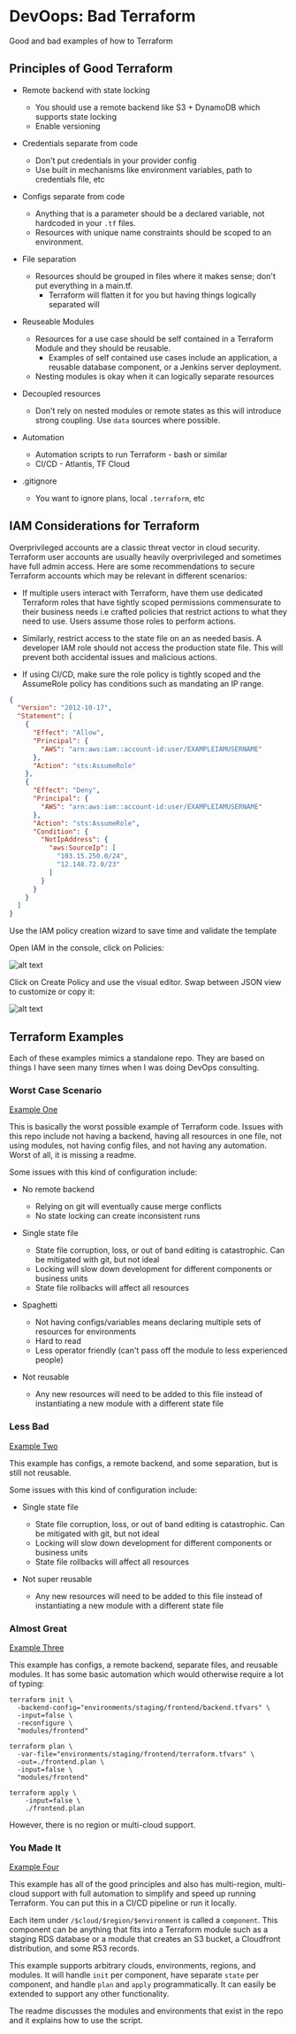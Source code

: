 # DevOops: Bad Terraform

Good and bad examples of how to Terraform

## Principles of Good Terraform

* Remote backend with state locking
  * You should use a remote backend like S3 + DynamoDB which supports state locking
  * Enable versioning

* Credentials separate from code
  * Don't put credentials in your provider config
  * Use built in mechanisms like environment variables, path to credentials file, etc

* Configs separate from code
  * Anything that is a parameter should be a declared variable, not hardcoded in your `.tf` files. 
  * Resources with unique name constraints should be scoped to an environment.

* File separation
  * Resources should be grouped in files where it makes sense; don't put everything in a main.tf. 
    * Terraform will flatten it for you but having things logically separated will 

* Reuseable Modules
  * Resources for a use case should be self contained in a Terraform Module and they should be reusable. 
    * Examples of self contained use cases include an application, a reusable database component, or a Jenkins server deployment.
  * Nesting modules is okay when it can logically separate resources

* Decoupled resources
  * Don't rely on nested modules or remote states as this will introduce strong coupling. Use `data` sources where possible.

* Automation
  * Automation scripts to run Terraform - bash or similar
  * CI/CD - Atlantis, TF Cloud

* .gitignore
  * You want to ignore plans, local `.terraform`, etc

## IAM Considerations for Terraform

Overprivileged accounts are a classic threat vector in cloud security. Terraform user accounts are usually heavily overprivileged and sometimes have full admin access. Here are some recommendations to secure Terraform accounts which may be relevant in different scenarios:

* If multiple users interact with Terraform, have them use dedicated Terraform roles that have tightly scoped permissions commensurate to their business needs i.e crafted policies that restrict actions to what they need to use. Users assume those roles to perform actions. 

* Similarly, restrict access to the state file on an as needed basis. A developer IAM role should not access the production state file. This will prevent both accidental issues and malicious actions.

* If using CI/CD, make sure the role policy is tightly scoped and the AssumeRole policy has conditions such as mandating an IP range.

```json
{
  "Version": "2012-10-17",
  "Statement": [
    {
      "Effect": "Allow",
      "Principal": {
        "AWS": "arn:aws:iam::account-id:user/EXAMPLEIAMUSERNAME"
      },
      "Action": "sts:AssumeRole"
    },
    {
      "Effect": "Deny",
      "Principal": {
        "AWS": "arn:aws:iam::account-id:user/EXAMPLEIAMUSERNAME"
      },
      "Action": "sts:AssumeRole",
      "Condition": {
        "NotIpAddress": {
          "aws:SourceIp": [
            "103.15.250.0/24",
            "12.148.72.0/23"
          ]
        }
      }
    }
  ]
}
```

Use the IAM policy creation wizard to save time and validate the template

Open IAM in the console, click on Policies:

![alt text](slides/1.png "Open IAM in the console, click on Policies")

Click on Create Policy and use the visual editor. Swap between JSON view to customize or copy it:

![alt text](slides/2.png "Click on Create Policy and use the visual editor. Swap between JSON view to customize or copy it")

## Terraform Examples

Each of these examples mimics a standalone repo. They are based on things I have seen many times when I was doing DevOps consulting. 

### Worst Case Scenario
[Example One](1.worst-case-scenario)

This is basically the worst possible example of Terraform code. Issues with this repo include not having a backend, having all resources in one file, not using modules, not having config files, and not having any automation. Worst of all, it is missing a readme.

Some issues with this kind of configuration include:

* No remote backend
  * Relying on git will eventually cause merge conflicts
  * No state locking can create inconsistent runs

* Single state file
  * State file corruption, loss, or out of band editing is catastrophic. Can be mitigated with git, but not ideal
  * Locking will slow down development for different components or business units
  * State file rollbacks will affect all resources

* Spaghetti
  * Not having configs/variables means declaring multiple sets of resources for environments
  * Hard to read
  * Less operator friendly (can't pass off the module to less experienced people)

* Not reusable
  * Any new resources will need to be added to this file instead of instantiating a new module with a different state file

### Less Bad
[Example Two](2.less-bad)

This example has configs, a remote backend, and some separation, but is still not reusable. 

Some issues with this kind of configuration include:

* Single state file
  * State file corruption, loss, or out of band editing is catastrophic. Can be mitigated with git, but not ideal
  * Locking will slow down development for different components or business units
  * State file rollbacks will affect all resources

* Not super reusable
  * Any new resources will need to be added to this file instead of instantiating a new module with a different state file

### Almost Great
[Example Three](3.almost-great)

This example has configs, a remote backend, separate files, and reusable modules. It has some basic automation which would otherwise require a lot of typing:

```
terraform init \
  -backend-config="environments/staging/frontend/backend.tfvars" \
  -input=false \
  -reconfigure \
  "modules/frontend"

terraform plan \
  -var-file="environments/staging/frontend/terraform.tfvars" \
  -out=./frontend.plan \
  -input=false \
  "modules/frontend"

terraform apply \
    -input=false \
    ./frontend.plan
```

However, there is no region or multi-cloud support.

### You Made It
[Example Four](4.you-made-it)

This example has all of the good principles and also has multi-region, multi-cloud support with full automation to simplify and speed up running Terraform. You can put this in a CI/CD pipeline or run it locally. 

Each item under `/$cloud/$region/$environment` is called a `component`. This component can be anything that fits into a Terraform module such as a staging RDS database or a module that creates an S3 bucket, a Cloudfront distribution, and some R53 records.

This example supports arbitrary clouds, environments, regions, and modules. It will handle `init` per component, have separate `state` per component, and handle `plan` and `apply` programmatically. It can easily be extended to support any other functionality.

The readme discusses the modules and environments that exist in the repo and it explains how to use the script.

